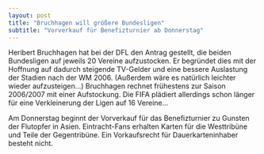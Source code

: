 ```yaml
---
layout: post
title: "Bruchhagen will größere Bundesligen"
subtitle: "Vorverkauf für Benefizturnier ab Donnerstag"
---
```


Heribert Bruchhagen hat bei der DFL den Antrag gestellt, die beiden Bundesligen auf jeweils 20 Vereine aufzustocken. Er begründet dies mit der Hoffnung auf dadurch steigende TV-Gelder und eine bessere Auslastung der Stadien nach der WM 2006. (Außerdem wäre es natürlich leichter wieder aufzusteigen...) Bruchhagen rechnet frühestens zur Saison 2006/2007 mit einer Aufstockung. Die FIFA plädiert allerdings schon länger für eine Verkleinerung der Ligen auf 16 Vereine...

Am Donnerstag beginnt der Vorverkauf für das Benefizturnier zu Gunsten der Flutopfer in Asien. Eintracht-Fans erhalten Karten für die Westtribüne und Teile der Gegentribüne. Ein Vorkaufsrecht für Dauerkarteninhaber besteht nicht.
